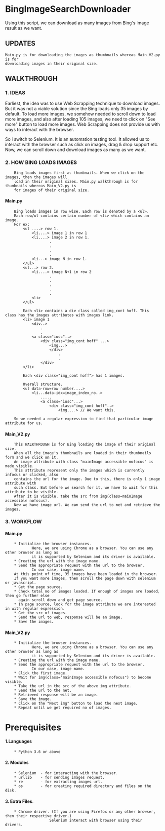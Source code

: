 # BingImageSearchDownloader
Using this script, we can download as many images from Bing's image result as we want.  
## UPDATES  
    Main.py is for downloading the images as thumbnails whereas Main_V2.py is for
    downloading images in their original size.
## WALKTHROUGH  
###    1. IDEAS
Earliest, the idea was to use Web Scrapping technique to download images.
But it was not a viable solution since the Bing loads only 35 images
by default. To load more images, we somehow needed to scroll down to load
more images, and also after loading 105 images, we need to click on "See more"
button to load more images. Web Scrapping does not provide us with ways to
interact with the browser.

So i switch to Selenium. It is an automation testing tool. It allowed us to
interact with the browser such as click on images, drag & drop support etc.
Now, we can scroll down and download images as many as we want.

###    2. HOW BING LOADS IMAGES
        Bing loads images first as thumbnails. When we click on the images, then the images will
        load in their original sizes. Main.py walkthrough is for thumbnails whereas Main_V2.py is
        for images of their original size.  

####   Main.py
        Bing loads images in row wise. Each row is denoted by a <ul>.
        Each row/ul contains certain number of <li> which contains an image.
        For ex:
            <ul ....> row 1.
                <li....> image 1 in row 1
                <li....> image 2 in row 1.
                        .
                        .
                        .
                        .
                <li...> image N in row 1.
            </ul>
            <ul...> row 2.
                <li....> image N+1 in row 2
                        .
                        .
                        .
                        .
                        .
                <li>
            </ul>

            Each <li> contains a div class called img_cont hoff. This class has the images attributes with images link.
            <li> image 1
                <div..>
                    .
                    .
                <a class="iusc"..>    
                    <div class="img_cont hoff" ...>
                        <img...>
                        </div>
                            .
                            .
                    </div>
            </li>

            Each <div class="img_cont hoff"> has 1 images.

            Overall structure.
            <ul data-row=row number....>
                <li...data-idx=image_index_no..>
                    .....
                    <a class="iusc"...>
                        <div class="img_cont hoff"..>
                            <img....> // We want this.

        So we needed a regular expression to find that particular image attribute for us.  

####    Main_V2.py  
        This WALKTHROUGH is for Bing loading the image of their original size.
        When all the image's thumbnails are loaded in their thumbnails form and we click on it,
        An image attribute with class "mainImage accessible nofocus" is made visible.
        This attribute represent only the images which is currently infocus or clicked, also
        contains the url for the image. Due to this, there is only 1 image attribute with
        such class. But before we search for it, we have to wait for this attribute to be visible.
        After it is visible, take the src from img(class=mainImage accessible nofocus).
        Now we have image url. We can send the url to net and retrieve the images.
###    3. WORKFLOW
####    Main.py
        * Initialize the browser instances.
                Here, we are using Chrome as a browser. You can use any other browser as long as
                it is supported by Selenium and its driver is available.
        * Creating the url with the image name.
        * Send the appropriate request with the url to the browser.
                In our case, image name.
        At this point of time, 35 images have been loaded in the browser.
        If you want more images, then scroll the page down with selenium or javascript.
        * Get the page source.
        * Check total no of images loaded. If enough of images are loaded, then go further else
          again scroll down and get page source.  
        * In page source, look for the image attribute we are interested in with regular expression.
        * Get the src of images.
        * Send the url to web, response will be an image.
        * Save the images.  

####    Main_V2.py
        * Initialize the browser instances.
                Here, we are using Chrome as a browser. You can use any other browser as long as
                it is supported by Selenium and its driver is available.
        * Creating the url with the image name.
        * Send the appropriate request with the url to the browser.
                In our case, image name.
        * Click the first image.
        * Wait for img(class="mainImage accessible nofocus") to become visible.
        * Take the url in the src of the above img attribute.
        * Send the url to the net.
        * Retrieved response will be an image.
        * Save the image.
        * Click on the "Next img" button to load the next image.
        * Repeat until we get required no of images.

# Prerequisites
####    1.Languages
        * Python 3.6 or above

####    2. Modules
        * Selenium  - for interacting with the browser.
        * urllib    - for sending images request.
        * re        - for extracting images url.
        * os        - for creating required directory and files on the disk.

####    3. Extra Files.
        * Chrome driver. (If you are using Firefox or any other browser, then their respective driver.)
                        Selenium interact with browser using their drivers.
